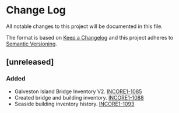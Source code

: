 # Change Log

All notable changes to this project will be documented in this file.

The format is based on [Keep a Changelog](http://keepachangelog.com/)
and this project adheres to [Semantic Versioning](http://semver.org/).

## [unreleased]
### Added 
- Galveston Island Bridge Inventory V2. [INCORE1-1085](https://opensource.ncsa.illinois.edu/jira/browse/INCORE1-1085)
- Created bridge and building inventory. [INCORE1-1088](https://opensource.ncsa.illinois.edu/jira/browse/INCORE1-1088)
- Seaside building inventory history. [INCORE1-1093](https://opensource.ncsa.illinois.edu/jira/browse/INCORE1-1093)
